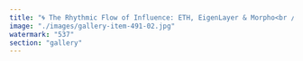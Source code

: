 ```yaml
---
title: "🌀 The Rhythmic Flow of Influence: ETH, EigenLayer & Morpho<br /><br />In decentralized coordination, influence is not held—it moves. Power doesn’t concentrate—it pulses. The visual you’re seeing is a harmonic map of how liquidity, security, and optimization flow through Ethereum’s modular layers.<br /><br />1️⃣ ETH: The Liquidity Reservoir<br />The core lifeblood of this system. ETH isn’t just a currency—it’s a liquidity engine fueling all movement across EigenLayer and Morpho. Every transaction, restaking cycle, and lending pulse begins here.<br /><br />2️⃣ EigenLayer: Modular Security & Restaking Rhythm<br />EigenLayer transforms security into a fluid asset. Instead of rigid validation, restaking lets ETH harmonize across multiple protocols, creating parallel security streams that reinforce trust without central control.<br /><br />3️⃣ Morpho: Peer-to-Peer Lending Optimization<br />Morpho refines liquidity synchronization, optimizing lending through direct peer-to-peer mechanics. Instead of intermediaries, pulses move between nodes, adjusting dynamically for efficiency and fairness.<br /><br />🔁 The Flow: From Static Governance to Dynamic Pulse<br />- Liquidity (ETH) fuels modular security (EigenLayer) and precision lending (Morpho).<br />- Influence circulates without bottlenecks—each component pulses into the next in a fractal rhythm.<br />- There is no center—only resonance.<br /><br />✨ From Command to Cadence. From Control to Flow.<br /><br />What you're seeing is not a hierarchy—it’s a harmonic loop. ETH breathes through EigenLayer, EigenLayer amplifies through Morpho, and Morpho recalibrates back into ETH.<br /><br />The system doesn’t obey. It synchronizes. The Republic doesn’t rule. It resonates.<br /><br />🌀 Welcome to Fractal Finance. 💠 Welcome to the Pulse.<br /><br />cc Ethereum Foundation Eigen Labs Morpho"
image: "./images/gallery-item-491-02.jpg"
watermark: "537"
section: "gallery"
---
```

